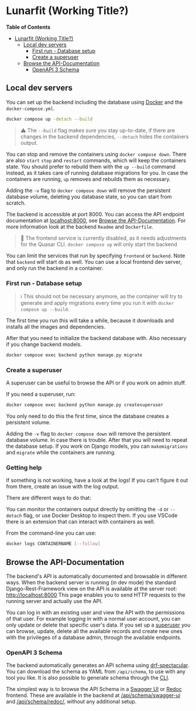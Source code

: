 # Lunarfit (Working Title?)


<!-- markdown-toc start - Don't edit this section. Run M-x markdown-toc-refresh-toc -->
**Table of Contents**

- [Lunarfit (Working Title?)](#lunarfit-working-title)
    - [Local dev servers](#local-dev-servers)
        - [First run - Database setup](#first-run---database-setup)
        - [Create a superuser](#create-a-superuser)
    - [Browse the API-Documentation](#browse-the-api-documentation)
        - [OpenAPI 3 Schema](#openapi-3-schema)

<!-- markdown-toc end -->

## Local dev servers

You can set up the backend including the database using [Docker](https://docs.docker.com/engine/install/) and the `docker-compose.yml`.

``` sh
docker compose up -detach --build
```

> ⚠️ The `--build` flag makes sure you stay up-to-date, if there are changes in the backend dependencies, `--detach` hides the containers output.

You can stop and remove the containers using `docker compose down`.
There are also `start` `stop` and `restart` commands, which will keep the containers state.
You should prefer to rebuild them with the `up --build` command instead, as it takes care of running database migrations for you.
In case the containers are running, `up` removes and rebuilds them as necessary.

Adding the `-v` flag to `docker compose down` will remove the persistent database volume, deleting you database state, so you can start from scratch. 

The backend is accessible at port 8000. You can access the API endpoint documentation at <localhost:8000>, see [Browse the API-Documentation](#browse-the-api-documentation). For more information look at the backend `Readme` and `Dockerfile`.

> 🙊 The frontend service is currently disabled, as it needs adjustments for the Quasar CLI. `docker compose up` will only start the backend

>>>
You can limit the services that run by specifying `frontend` or `backend`.
Note that `backend` will start `db` as well.
You can use a local frontend dev server, and only run the backend in a container.
>>>

### First run - Database setup

> ℹ️ This should not be necessary anymore, as the container will try to generate and apply migrations every time you run it with `docker compose up --build`.

The first time you run this will take a while, because it downloads and installs all the images and dependencies.

After that you need to initialize the backend database with. Also necessary if you change backend models.

``` sh
docker compose exec backend python manage.py migrate
```

### Create a superuser

A superuser can be useful to browse the API or if you work on admin stuff.

If you need a superuser, run:
``` sh
docker compose exec backend python manage.py createsuperuser
```

You only need to do this the first time, since the database creates a persistent volume.

Adding the `-v` flag to `docker compose down` will remove the persistent database volume. In case there is trouble. After that you will need to repeat the database setup. If you work on Django models, you can `makemigrations` and `migrate` while the containers are running.

### Getting help

If something is not working, have a look at the logs! If you can't figure it out from there, create an issue with the log output.

There are different ways to do that:

You can monitor the containers output directly by omitting the `-d` or `--detach` flag, or use Docker Desktop to inspect them.
If you use VSCode there is an extension that can interact with containers as well.

From the command-line you can use:
``` sh
docker logs CONTAINERNAME [--follow]
```

## Browse the API-Documentation

The backend's API is automatically documented and browsable in different ways.
When the backend server is running (in dev mode) the standard Django-Rest-Framework view on the API is available at the server root: <http://localhost:8000>
This page enables you to send HTTP requests to the running server and actually use the API.

You can log in with an existing user and view the API with the permissions of that user. For example logging in with a normal user account, you can only update or delete that specific user's data.
If you set up a [superuser](#create-a-superuser) you can browse, update, delete all the available records and create new ones with the privileges of a database admin, through the available endpoints.

### OpenAPI 3 Schema

The backend automatically generates an API schema using [drf-spectacular](https://drf-spectacular.readthedocs.io/en/latest/index.html).
You can download the schema as YAML from `/api/schema`, to use with any tool you like.
It is also possible to generate schema through the [CLI](https://drf-spectacular.readthedocs.io/en/latest/readme.html#take-it-for-a-spin).

The simplest way is to browse the API Schema in a [Swagger UI](https://swagger.io/tools/swagger-ui/) or [Redoc](https://redocly.github.io/redoc/) frontend. These are available in the backend at [/api/schema/swagger-ui](http://localhost:8000/api/schema/swagger-ui/) and [/api/schema/redoc/](http://localhost:8000/api/schema/redoc/), without any additional setup.
